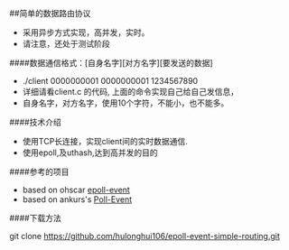 ##简单的数据路由协议

* 采用异步方式实现，高并发，实时。
* 请注意，还处于测试阶段

####数据通信格式：[自身名字][对方名字][要发送的数据]

* ./client 0000000001 0000000001 1234567890
* 详细请看client.c 的代码, 上面的命令实现自己给自己发信息，
* 自身名字，对方名字，使用10个字符，不能小，也不能多。


####技术介绍

* 使用TCP长连接，实现client间的实时数据通信.
* 使用epoll,及uthash,达到高并发的目的

####参考的项目

* based on ohscar [epoll-event](https://github.com/ohscar/epoll-event)
* based on ankurs's [Poll-Event](https://github.com/ankurs/Poll-Event)

####下载方法

git clone https://github.com/hulonghui106/epoll-event-simple-routing.git
